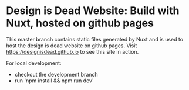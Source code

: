 # Design is Dead Website: Build with Nuxt, hosted on github pages

This master branch contains static files generated by Nuxt and is used to host the design is dead website on github pages.
Visit https://designisdead.github.io to see this site in action.

For local development:
- checkout the development branch 
- run 'npm install && npm run dev'
